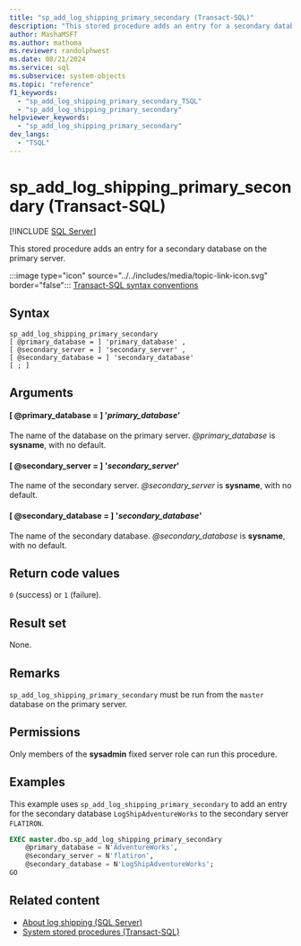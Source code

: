 ```yaml
---
title: "sp_add_log_shipping_primary_secondary (Transact-SQL)"
description: "This stored procedure adds an entry for a secondary database on the primary server."
author: MashaMSFT
ms.author: mathoma
ms.reviewer: randolphwest
ms.date: 08/21/2024
ms.service: sql
ms.subservice: system-objects
ms.topic: "reference"
f1_keywords:
  - "sp_add_log_shipping_primary_secondary_TSQL"
  - "sp_add_log_shipping_primary_secondary"
helpviewer_keywords:
  - "sp_add_log_shipping_primary_secondary"
dev_langs:
  - "TSQL"
---
```

# sp_add_log_shipping_primary_secondary (Transact-SQL)

[!INCLUDE [SQL Server](../../includes/applies-to-version/sqlserver.md)]

This stored procedure adds an entry for a secondary database on the primary server.

:::image type="icon" source="../../includes/media/topic-link-icon.svg" border="false"::: [Transact-SQL syntax conventions](../../t-sql/language-elements/transact-sql-syntax-conventions-transact-sql.md)

## Syntax

```syntaxsql
sp_add_log_shipping_primary_secondary
[ @primary_database = ] 'primary_database' ,
[ @secondary_server = ] 'secondary_server' ,
[ @secondary_database = ] 'secondary_database'
[ ; ]
```

## Arguments

#### [ @primary_database = ] '*primary_database*'

The name of the database on the primary server. *@primary_database* is **sysname**, with no default.

#### [ @secondary_server = ] '*secondary_server*'

The name of the secondary server. *@secondary_server* is **sysname**, with no default.

#### [ @secondary_database = ] '*secondary_database*'

The name of the secondary database. *@secondary_database* is **sysname**, with no default.

## Return code values

`0` (success) or `1` (failure).

## Result set

None.

## Remarks

`sp_add_log_shipping_primary_secondary` must be run from the `master` database on the primary server.

## Permissions

Only members of the **sysadmin** fixed server role can run this procedure.

## Examples

This example uses `sp_add_log_shipping_primary_secondary` to add an entry for the secondary database `LogShipAdventureWorks` to the secondary server `FLATIRON`.

```sql
EXEC master.dbo.sp_add_log_shipping_primary_secondary
    @primary_database = N'AdventureWorks',
    @secondary_server = N'flatiron',
    @secondary_database = N'LogShipAdventureWorks';
GO
```

## Related content

- [About log shipping (SQL Server)](../../database-engine/log-shipping/about-log-shipping-sql-server.md)
- [System stored procedures (Transact-SQL)](system-stored-procedures-transact-sql.md)
